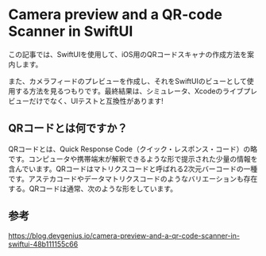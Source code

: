 #  Camera preview and a QR-code Scanner in SwiftUI

この記事では、SwiftUIを使用して、iOS用のQRコードスキャナの作成方法を案内します。

また、カメラフィードのプレビューを作成し、それをSwiftUIのビューとして使用する方法を見るつもりです。最終結果は、シミュレータ、Xcodeのライブプレビューだけでなく、UIテストと互換性があります!


## QRコードとは何ですか？
QRコードとは、Quick Response Code（クイック・レスポンス・コード）の略です。コンピュータや携帯端末が解釈できるような形で提示された少量の情報を含んでいます。QRコードはマトリクスコードと呼ばれる2次元バーコードの一種です。アステカコードやデータマトリクスコードのようなバリエーションも存在する。QRコードは通常、次のような形をしています。

## 参考
https://blog.devgenius.io/camera-preview-and-a-qr-code-scanner-in-swiftui-48b111155c66

